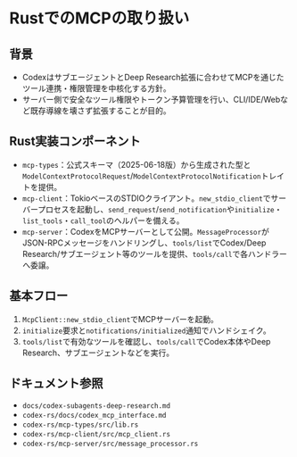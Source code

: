 # RustでのMCPの取り扱い

## 背景
- CodexはサブエージェントとDeep Research拡張に合わせてMCPを通じたツール連携・権限管理を中核化する方針。
- サーバー側で安全なツール権限やトークン予算管理を行い、CLI/IDE/Webなど既存導線を壊さず拡張することが目的。

## Rust実装コンポーネント
- `mcp-types`：公式スキーマ（2025-06-18版）から生成された型と`ModelContextProtocolRequest`/`ModelContextProtocolNotification`トレイトを提供。
- `mcp-client`：TokioベースのSTDIOクライアント。`new_stdio_client`でサーバープロセスを起動し、`send_request`/`send_notification`や`initialize`・`list_tools`・`call_tool`のヘルパーを備える。
- `mcp-server`：CodexをMCPサーバーとして公開。`MessageProcessor`がJSON-RPCメッセージをハンドリングし、`tools/list`でCodex/Deep Research/サブエージェント等のツールを提供、`tools/call`で各ハンドラーへ委譲。

## 基本フロー
1. `McpClient::new_stdio_client`でMCPサーバーを起動。
2. `initialize`要求と`notifications/initialized`通知でハンドシェイク。
3. `tools/list`で有効なツールを確認し、`tools/call`でCodex本体やDeep Research、サブエージェントなどを実行。

## ドキュメント参照
- `docs/codex-subagents-deep-research.md`
- `codex-rs/docs/codex_mcp_interface.md`
- `codex-rs/mcp-types/src/lib.rs`
- `codex-rs/mcp-client/src/mcp_client.rs`
- `codex-rs/mcp-server/src/message_processor.rs`
